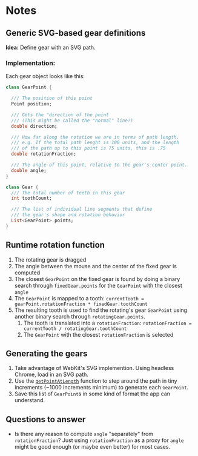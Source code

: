 # Notes

## Generic SVG-based gear definitions

**Idea:** Define gear with an SVG path.

### Implementation:

Each gear object looks like this:

```dart
class GearPoint {

  /// The position of this point
  Point position;

  /// Gets the "direction of the point
  /// (This might be called the "normal" line?)
  double direction;

  /// How far along the rotation we are in terms of path length.
  /// e.g. If the total path lenght is 100 units, and the length
  /// of the path up to this point is 75 units, this is .75
  double rotationFraction;

  /// The angle of this point, relative to the gear's center point.
  double angle;
}

class Gear {
  /// The total number of teeth in this gear
  int toothCount;

  /// The list of individual line segments that define
  /// the gear's shape and rotation behavior
  List<GearPoint> points;
}
```

## Runtime rotation function

1. The rotating gear is dragged
1. The angle between the mouse and the center of the fixed gear is computed
1. The closest `GearPoint` on the fixed gear is found by doing a binary search through `fixedGear.points` for the `GearPoint` with the closest `angle`
1. The `GearPoint` is mapped to a tooth: `currentTooth = gearPoint.rotationFraction * fixedGear.toothCount`
1. The resulting tooth is used to find the rotating's gear `GearPoint` using another binary search through `rotatingGear.points`.
   1. The tooth is translated into a `rotationFraction`: `rotationFraction = currentTooth / rotatingGear.toothCount`
   1. The `GearPoint` with the closest `rotationFraction` is selected

## Generating the gears

1. Take advantage of WebKit's SVG implemention. Using headless Chrome, load in an SVG path.
1. Use the [`getPointAtLength`](https://developer.mozilla.org/en-US/docs/Web/API/SVGPathElement/getPointAtLengthhttps://developer.mozilla.org/en-US/docs/Web/API/SVGPathElement/getPointAtLength) function to step around the path in tiny increments (~1000 increments minimum) to generate each `GearPoint`.
1. Save this list of `GearPoint`s in some kind of format the app can understand.

## Questions to answer

- Is there any reason to compute `angle` "separately" from `rotationFraction`? Just using `rotationFraction` as a proxy for `angle` might be good enough (or maybe even better) for most cases.
